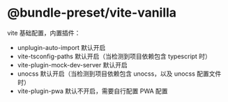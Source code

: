 # @bundle-preset/vite-vanilla

vite 基础配置，内置插件：

- unplugin-auto-import 默认开启
- vite-tsconfig-paths 默认开启（当检测到项目依赖包含 typescript 时）
- vite-plugin-mock-dev-server 默认开启
- unocss 默认开启（当检测到项目依赖包含 unocss，以及 unocss 配置文件时）
- vite-plugin-pwa 默认不开启，需要自行配置 PWA 配置
